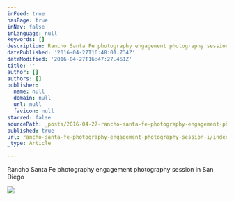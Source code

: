 ```yaml
---
inFeed: true
hasPage: true
inNav: false
inLanguage: null
keywords: []
description: Rancho Santa Fe photography engagement photography session in San Diego
datePublished: '2016-04-27T16:48:01.734Z'
dateModified: '2016-04-27T16:47:27.461Z'
title: ''
author: []
authors: []
publisher:
  name: null
  domain: null
  url: null
  favicon: null
starred: false
sourcePath: _posts/2016-04-27-rancho-santa-fe-photography-engagement-photography-session-i.md
published: true
url: rancho-santa-fe-photography-engagement-photography-session-i/index.html
_type: Article

---
```

Rancho Santa Fe photography engagement photography session in San Diego

  
![](https://the-grid-user-content.s3-us-west-2.amazonaws.com/9ff4055d-e528-4a6f-b65c-87a5ba1d4124.jpg)